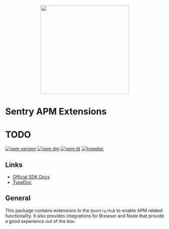 <p align="center">
  <a href="https://sentry.io" target="_blank" align="center">
    <img src="https://sentry-brand.storage.googleapis.com/sentry-logo-black.png" width="280">
  </a>
  <br />
</p>

# Sentry APM Extensions

# TODO

[![npm version](https://img.shields.io/npm/v/@sentry/apm.svg)](https://www.npmjs.com/package/@sentry/apm)
[![npm dm](https://img.shields.io/npm/dm/@sentry/apm.svg)](https://www.npmjs.com/package/@sentry/apm)
[![npm dt](https://img.shields.io/npm/dt/@sentry/apm.svg)](https://www.npmjs.com/package/@sentry/apm)
[![typedoc](https://img.shields.io/badge/docs-typedoc-blue.svg)](http://getsentry.github.io/sentry-javascript/)

## Links

- [Official SDK Docs](https://docs.sentry.io/quickstart/)
- [TypeDoc](http://getsentry.github.io/sentry-javascript/)

## General

This package contains extensions to the `@sentry/hub` to enable APM related functionality. It also provides integrations for Browser and Node that provide a good experience out of the box.
